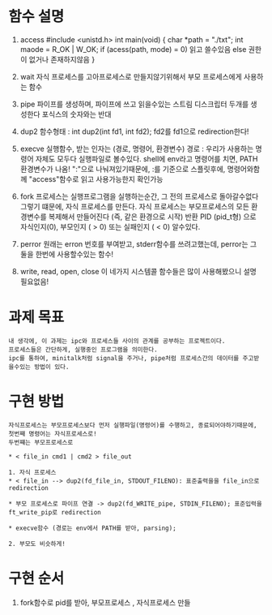 # 함수 설명

1. access
#include <unistd.h>
int	main(void)
{
	char	*path = "./txt";
	int	maode = R_OK | W_OK;
	if (acess(path, mode) = 0)
		읽고 쓸수있음
	else
		권한이 없거나 존재하지않음
}

9. wait
	자식 프로세스를 고아프로세스로 만들지않기위해서 부모 프로세스에게 사용하는 함수

11. pipe
	파이프를 생성하며, 파이프에 쓰고 읽을수있는 스트림 디스크립터 두개를 생성한다
	포식스의 숫자와는 반대

13. dup2
	함수형태 : int	dup2(int fd1, int fd2);
	fd2를 fd1으로 redirection한다!

14. execve
	실행함수, 받는 인자는 (경로, 명령어, 환경변수)
	경로 : 우리가 사용하는 명령어 자체도 모두다 실행파일로 볼수있다.
	shell에 env라고 명령어를 치면, PATH 환경변수가 나옴!
	":"으로 나눠져있기때문에, :를 기준으로 스플릿후에,
	명령어와함께 "access"함수로 읽고 사용가능한지 확인가능

15. fork
	프로세스는 실행프로그램을 실행하는순간, 그 전의 프로세스로 돌아갈수없다
	그렇기 떄문에, 자식 프로세스를 만든다.
	자식 프로세스는 부모프로세스의 모든 환경변수를 복제해서 만들어진다 (즉, 같은 환경으로 시작)
	반환 PID (pid_t형) 으로 자식인지(0), 부모인지 ( > 0) 또는 실패인지 ( < 0) 알수있다.

16. perror
	원래는 erron 번호를 부여받고, stderr함수를 쓰려고했는데,
	perror는 그 둘을 한번에 사용할수있는 함수!


17. write, read, open, close
	이 네가지 시스템콜 함수들은 많이 사용해봤으니 설명 필요없음!


# 과제 목표
	내 생각에, 이 과제는 ipc와 프로세스들 사이의 관계를 공부하는 프로젝트이다.
	프로세스들은 간단하게, 실행중인 프로그램을 의미한다.
	ipc를 통하여, minitalk처럼 signal을 주거나, pipe처럼 프로세스간의 데이터를 주고받을수있는 방법이 있다.

# 구현 방법
	자식프로세스는 부모프로세스보다 먼저 실행파일(명령어)를 수행하고, 종료되어야하기때문에, 첫번째 명령어는 자식프로세스로!
	두번쨰는 부모프로세스로

	* < file_in cmd1 | cmd2 > file_out

	1. 자식 프로세스
	* < file_in --> dup2(fd_file_in, STDOUT_FILENO): 표준출력을을 file_in으로 redirection
	
	* 부모 프로세스로 파이프 연결 -> dup2(fd_WRITE_pipe, STDIN_FILENO); 표준입력을 ft_write_pip로 redirection
	
	* execve함수 (경로는 env에서 PATH를 받아, parsing);

	2. 부모도 비슷하게!

# 구현 순서

1. fork함수로 pid를 받아, 부모프로세스 , 자식프로세스 만들
